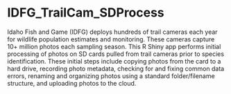 # IDFG_TrailCam_SDProcess

Idaho Fish and Game (IDFG) deploys hundreds of trail cameras each year for wildlife population estimates and monitoring. These cameras capture 10+ million photos each sampling season. This R Shiny app performs initial processing of photos on SD cards pulled from trail cameras prior to species identification. These initial steps include copying photos from the card to a hard drive, recording photo metadata, checking for and fixing common data errors, renaming and organizing photos using a standard folder/filename structure, and uploading photos to the cloud.
